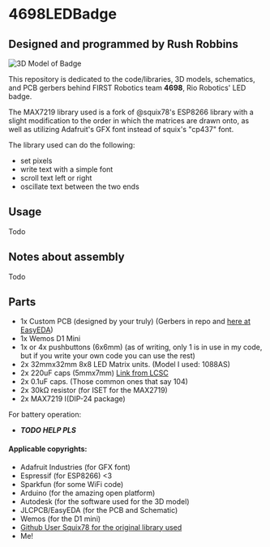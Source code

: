 # 4698LEDBadge
## Designed and programmed by Rush Robbins
![3D Model of Badge](https://i.imgur.com/V3JbVzn.png)

This repository is dedicated to the code/libraries, 3D models, schematics, and PCB gerbers behind FIRST Robotics team **4698**, Rio Robotics' LED badge. 

The MAX7219 library used is a fork of @squix78's ESP8266 library with a slight modification to the order in which the matrices are drawn onto, as well as utilizing Adafruit's GFX font instead of squix's "cp437" font.

The library used can do the following:

- set pixels
- write text with a simple font
- scroll text left or right 
- oscillate text between the two ends

## Usage

Todo

## Notes about assembly

Todo

## Parts
- 1x Custom PCB (designed by your truly) (Gerbers in repo and [here at EasyEDA](https://easyeda.com/nullstalgia/Badge_THT_and_MAX-0fb6900ba40b4741a26781ce35c9b7fa))
- 1x Wemos D1 Mini
- 1x or 4x pushbuttons (6x6mm) (as of writing, only 1 is in use in my code, but if you write your own code you can use the rest)
- 2x 32mmx32mm 8x8 LED Matrix units. (Model I used: 1088AS)
- 2x 220uF caps (5mmx7mm) [Link from LCSC](https://lcsc.com/product-detail/Aluminum-Electrolytic-Capacitors-Leaded_220uF-10V_C43320.html)
- 2x 0.1uF caps. (Those common ones that say 104)
- 2x 30kΩ resistor (for ISET for the MAX2719)
- 2x MAX7219 I(DIP-24 package)

For battery operation:

- ***TODO HELP PLS***

#### Applicable copyrights:

- Adafruit Industries (for GFX font)
- Espressif (for ESP8266) <3
- Sparkfun (for some WiFi code)
- Arduino (for the amazing open platform)
- Autodesk (for the software used for the 3D model)
- JLCPCB/EasyEDA (for the PCB and Schematic)
- Wemos (for the D1 mini)
- [Github User Squix78 for the original library used](https://github.com/squix78/MAX7219LedMatrix)
- Me! 

